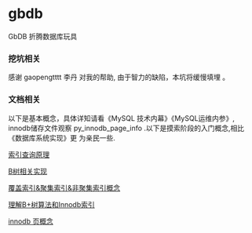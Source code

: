 # gbdb
   GbDB   折腾数据库玩具

### 挖坑相关

感谢 gaopengtttt 李丹 对我的帮助, 由于智力的缺陷，本坑将缓慢填埋 。

### 文档相关

以下是基本概念，具体详知请看《MySQL 技术内幕》《MySQL运维内参》, innodb储存文件观察 py_innodb_page_info .以下是摸索阶段的入门概念,相比《数据库系统实现》更
为亲民一些.

[索引查询原理](http://blog.jobbole.com/24006/)

[B树相关实现](https://www.cnblogs.com/vincently/p/4526560.html)

[覆盖索引&聚集索引&非聚集索引概念](https://www.cnblogs.com/aspwebchh/p/6652855.html)


[理解B+树算法和Innodb索引](https://www.cnblogs.com/huqiang/p/5604722.html)

[innodb 页概念](https://segmentfault.com/a/1190000008545713)


